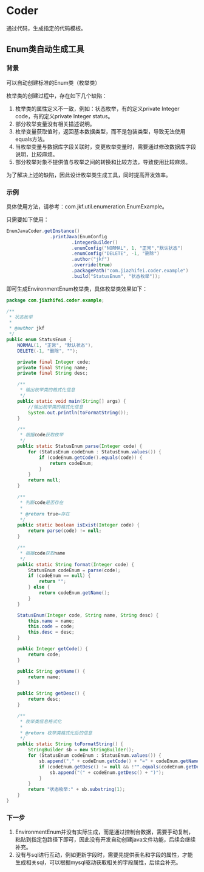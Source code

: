 # Coder

通过代码，生成指定的代码模板。

## Enum类自动生成工具

### 背景
可以自动创建标准的Enum类（枚举类）

枚举类的创建过程中，存在如下几个缺陷：

1. 枚举类的属性定义不一致，例如：状态枚举，有的定义private Integer code，有的定义private Integer status。
2. 部分枚举变量没有相关描述说明。
3. 枚举变量获取值时，返回基本数据类型，而不是包装类型，导致无法使用equals方法。
4. 当枚举变量与数据库字段关联时，变更枚举变量时，需要通过修改数据库字段说明，比较麻烦。
5. 部分枚举对象不提供值与枚举之间的转换和比较方法，导致使用比较麻烦。

为了解决上述的缺陷，因此设计枚举类生成工具，同时提高开发效率。

### 示例

具体使用方法，请参考：com.jkf.util.enumeration.EnumExample。

只需要如下使用：

```java
EnumJavaCoder.getInstance()
                .printJava(EnumConfig
                        .integerBuilder()
                        .enumConfig("NORMAL", 1, "正常","默认状态")
                        .enumConfig("DELETE", -1, "删除")
                        .author("jkf")
                        .override(true)
                        .packagePath("com.jiazhifei.coder.example")
                        .build("StatusEnum", "状态枚举"));
```

即可生成EnvironmentEnum枚举类，具体枚举类效果如下：

```java
package com.jiazhifei.coder.example;

/**
 * 状态枚举
 *
 * @author jkf
 */
public enum StatusEnum {
    NORMAL(1, "正常", "默认状态"),
    DELETE(-1, "删除", "");

    private final Integer code;
    private final String name;
    private final String desc;

    /**
     * 输出枚举类的格式化信息
     */
    public static void main(String[] args) {
        //输出枚举类的格式化信息
        System.out.println(toFormatString());
    }

    /**
     * 根据code获取枚举
     */
    public static StatusEnum parse(Integer code) {
        for (StatusEnum codeEnum : StatusEnum.values()) {
            if (codeEnum.getCode().equals(code)) {
                return codeEnum;
            }
        }
        return null;
    }

    /**
     * 判断code是否存在
     *
     * @return true=存在
     */
    public static boolean isExist(Integer code) {
        return parse(code) != null;
    }

    /**
     * 根据code获取name
     */
    public static String format(Integer code) {
        StatusEnum codeEnum = parse(code);
        if (codeEnum == null) {
            return "";
        } else {
            return codeEnum.getName();
        }
    }

    StatusEnum(Integer code, String name, String desc) {
        this.name = name;
        this.code = code;
        this.desc = desc;
    }

    public Integer getCode() {
        return code;
    }

    public String getName() {
        return name;
    }

    public String getDesc() {
        return desc;
    }

    /**
     * 枚举类信息格式化
     *
     * @return 枚举类格式化后的信息
     */
    public static String toFormatString() {
        StringBuilder sb = new StringBuilder();
        for (StatusEnum codeEnum : StatusEnum.values()) {
            sb.append("," + codeEnum.getCode() + "=" + codeEnum.getName());
            if (codeEnum.getDesc() != null && !"".equals(codeEnum.getDesc())) {
                sb.append("(" + codeEnum.getDesc() + ")");
            }
        }
        return "状态枚举:" + sb.substring(1);
    }
}


```

### 下一步

1. EnvironmentEnum并没有实际生成，而是通过控制台数据，需要手动复制，粘贴到指定包路径下即可，因此没有开发自动创建java文件功能，后续会继续补充。
2. 没有与sql进行互动，例如更新字段时，需要先提供表名和字段的属性，才能生成相关sql，可以根据mysql驱动获取相关的字段属性，后续会补充。



